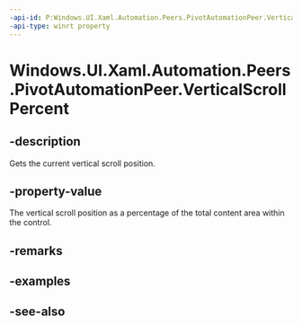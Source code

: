 ```yaml
---
-api-id: P:Windows.UI.Xaml.Automation.Peers.PivotAutomationPeer.VerticalScrollPercent
-api-type: winrt property
---
```


<!-- Property syntax
public double VerticalScrollPercent { get; }
-->

# Windows.UI.Xaml.Automation.Peers.PivotAutomationPeer.VerticalScrollPercent

## -description
Gets the current vertical scroll position.



## -property-value
The vertical scroll position as a percentage of the total content area within the control.

## -remarks

## -examples

## -see-also
